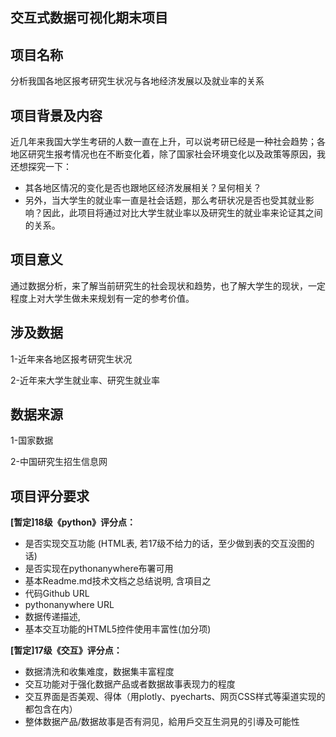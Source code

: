 ## 交互式数据可视化期末项目
## 项目名称
   分析我国各地区报考研究生状况与各地经济发展以及就业率的关系
   
## 项目背景及内容
近几年来我国大学生考研的人数一直在上升，可以说考研已经是一种社会趋势；各地区研究生报考情况也在不断变化着，除了国家社会环境变化以及政策等原因，我还想探究一下：
* 其各地区情况的变化是否也跟地区经济发展相关？呈何相关？
* 另外，当大学生的就业率一直是社会话题，那么考研状况是否也受其就业影响？因此，此项目将通过对比大学生就业率以及研究生的就业率来论证其之间的关系。

## 项目意义
通过数据分析，来了解当前研究生的社会现状和趋势，也了解大学生的现状，一定程度上对大学生做未来规划有一定的参考价值。

## 涉及数据
1-近年来各地区报考研究生状况

2-近年来大学生就业率、研究生就业率

## 数据来源
1-国家数据

2-中国研究生招生信息网

## 项目评分要求
**[暂定]18级《python》评分点：**
* 是否实现交互功能 (HTML表, 若17级不给力的话，至少做到表的交互没图的话)
* 是否实现在pythonanywhere布署可用
* 基本Readme.md技术文档之总结说明, 含項目之
* 代码Github URL
* pythonanywhere URL
* 数据传递描述, 
* 基本交互功能的HTML5控件使用丰富性(加分项)

**[暂定]17级《交互》评分点：**
* 数据清洗和收集难度，数据集丰富程度
* 交互功能对于强化数据产品或者数据故事表现力的程度
* 交互界面是否美观、得体（用plotly、pyecharts、网页CSS样式等渠道实现的都包含在内）
* 整体数据产品/数据故事是否有洞见，給用戶交互生洞見的引導及可能性

